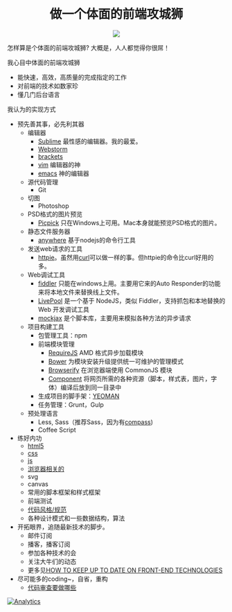<h1 align="center">做一个体面的前端攻城狮</h1>
<p align="center">
<a href="https://gitter.im/iamjoel/be-grace-front-end-developer"><img src="https://badges.gitter.im/Join Chat.svg"></a>
</p>
怎样算是个体面的前端攻城狮?     
大概是，人人都觉得你很屌！

我心目中体面的前端攻城狮
* 能快速，高效，高质量的完成指定的工作
* 对前端的技术如数家珍
* 懂几门后台语言

我认为的实现方式
* 预先善其事，必先利其器
	* 编辑器
		* [Sublime](http://www.sublimetext.com/3) 最性感的编辑器。我的最爱。
		* [Webstorm](https://www.jetbrains.com/webstorm/)
		* [brackets](http://brackets.io/)
		* [vim](http://zh.wikipedia.org/zh/Vim) 编辑器的神
		* [emacs](http://zh.wikipedia.org/zh/Emacs) 神的编辑器
	* 源代码管理
		* Git
	* 切图
		* Photoshop
	* PSD格式的图片预览
		* [Picpick](http://www.picpick.org/en/) 只在Windows上可用。Mac本身就能预览PSD格式的图片。
	* 静态文件服务器
		* [anywhere](https://www.npmjs.org/package/anywhere) 基于nodejs的命令行工具
	* 发送web请求的工具
		* [httpie](https://github.com/jakubroztocil/httpie)。虽然用[curl](http://curl.haxx.se/)可以做一样的事。但httpie的命令比curl好用的多。
	* Web调试工具
		* [fiddler](http://www.telerik.com/fiddler) 只能在windows上用。主要用它来的Auto Responder的功能来将本地文件来替换线上文件。
		* [LivePool](http://rehorn.github.io/livepool/) 是一个基于 NodeJS，类似 Fiddler，支持抓包和本地替换的 Web 开发调试工具
		* [mockjax](https://github.com/jakerella/jquery-mockjax) 是个脚本库，主要用来模拟各种方法的异步请求
	* 项目构建工具
		* 包管理工具：npm 
        * 前端模块管理
            * [RequireJS](http://requirejs.org/) AMD 格式异步加载模块
            * [Bower](http://bower.io/) 为模块安装升级提供统一可维护的管理模式
            * [Browserify](http://browserify.org/) 在浏览器端使用 CommonJS 模块
            * [Component](https://github.com/componentjs/component) 将网页所需的各种资源（脚本，样式表，图片，字体）编译后放到同一目录中
		* 生成项目的脚手架：[YEOMAN](http://yeoman.io/)
		* 任务管理：Grunt，Gulp
	* 预处理语言
		* Less, Sass（推荐Sass，因为有[compass](http://compass-style.org/))
		* Coffee Script
* 练好内功
	* [html5](learn/html)
	* [css](learn/css)
	* [js](learn/js)
	* [浏览器相关的](learn/browser)
	* svg
	* canvas
	* 常用的脚本框架和样式框架
	* 前端测试
	* [代码风格/规范](coding-style)
	* 各种设计模式和一些数据结构，算法
* 开拓眼界，追随最新技术的脚步。
	* 邮件订阅
	* 播客，播客订阅
	* 参加各种技术的会
	* 关注大牛们的动态
	* 更多见[HOW TO KEEP UP TO DATE ON FRONT-END TECHNOLOGIES](http://uptodate.frontendrescue.org/)
* 尽可能多的coding~，自省，重构
	* [代码审查要做哪些](code-review.md)

[![Analytics](https://ga-beacon.appspot.com/UA-51355680-1/front-end-resource/readme)](https://github.com/igrigorik/ga-beacon)
